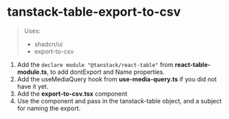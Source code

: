 # tanstack-table-export-to-csv
> Uses:
> - shadcn/ui
> - export-to-csv

1. Add the `declare module "@tanstack/react-table"` from **react-table-module.ts**, to add dontExport and Name properties.
2. Add the useMediaQuery hook from **use-media-query.ts** if you did not have it yet.
3. Add the **export-to-csv.tsx** component
4. Use the component and pass in the tanstack-table object, and a subject for naming the export. 
